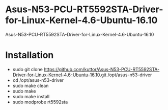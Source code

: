 # Asus-N53-PCU-RT5592STA-Driver-for-Linux-Kernel-4.6-Ubuntu-16.10
Asus-N53-PCU-RT5592STA-Driver-for-Linux-Kernel-4.6-Ubuntu-16.10


# Installation
- sudo git clone https://github.com/kuttor/Asus-N53-PCU-RT5592STA-Driver-for-Linux-Kernel-4.6-Ubuntu-16.10.git /opt/asus-n53-driver
- cd /opt/asus-n53-driver
- sudo make clean
- sudo make
- sudo make install
- sudo modprobe rt5592sta

